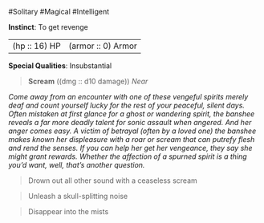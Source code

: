 #Solitary #Magical #Intelligent

**Instinct**: To get revenge 

|       |         |
| ----- | ------- |
| (hp :: 16) HP | (armor :: 0) Armor |

**Special Qualities**: Insubstantial

> **Scream** ((dmg :: d10 damage))
> *Near*

*Come away from an encounter with one of these vengeful spirits merely deaf and count yourself lucky for the rest of your peaceful, silent days. Often mistaken at first glance for a ghost or wandering spirit, the banshee reveals a far more deadly talent for sonic assault when angered. And her anger comes easy. A victim of betrayal (often by a loved one) the banshee makes known her displeasure with a roar or scream that can putrefy flesh and rend the senses. If you can help her get her vengeance, they say she might grant rewards. Whether the affection of a spurned spirit is a thing you’d want, well, that’s another question.*

>Drown out all other sound with a ceaseless scream

>Unleash a skull-splitting noise

>Disappear into the mists